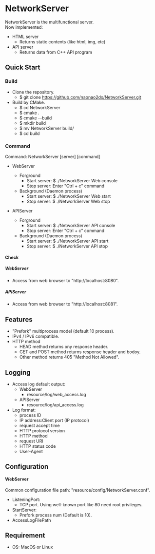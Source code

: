 # NetworkServer
NetworkServer is the multifunctional server.  
Now implemented:  
* HTML server
    * Returns static contents (like html, img, etc)
* API server
    * Returns data from C++ API program

## Quick Start
### Build
* Clone the repository.
    * $ git clone https://github.com/naonao2dx/NetworkServer.git
* Build by CMake.
    * $ cd NetworkServer
    * $ cmake .
    * $ cmake --build
    * $ mkdir build
    * $ mv NetworkServer build/
    * $ cd build
    
### Command
Command: NetworkServer [server] [command]
* WebServer
    * Forground
        * Start server: $ ./NetworkServer Web console
        * Stop server: Enter "Ctrl + c" command
    * Background (Daemon process)
        * Start server: $ ./NetworkServer Web start
        * Stop server: $ ./NetworkServer Web stop
        
* APIServer
    * Forground
        * Start server: $ ./NetworkServer API console
        * Stop server: Enter "Ctrl + c" command
    * Background (Daemon process)
        * Start server: $ ./NetworkServer API start
        * Stop server: $ ./NetworkServer API stop

#### Check
##### WebServer
* Access from  web browser to "http://localhost:8080".
##### APIServer
* Access from  web browser to "http://localhost:8081".

## Features
* "Prefork" multiprocess model (default 10 process).
* IPv4 / IPv6 compatible.
* HTTP method
    * HEAD method returns ony response header.
    * GET and POST method returns response header and bodoy.
    * Other method returns 405 "Method Not Allowed".

## Logging
* Access log default output: 
    * WebServer
        * resource/log/web_access.log
    * APIServer
        * resource/log/api_access.log
* Log format:
    * process ID
    * IP address:Client port (IP protocol)
    * request accept time
    * HTTP protocol version
    * HTTP method
    * request URI
    * HTTP status code
    * User-Agent

## Configuration
#### WebServer
Common configuration file path: "resource/config/NetworkServer.conf".
* ListeningPort: 
    * TCP port. Using well-known port like 80 need root privileges.
* StartServer:
    * Prefork process num (Default is 10).
* AccessLogFilePath

## Requirement
* OS: MacOS or Linux